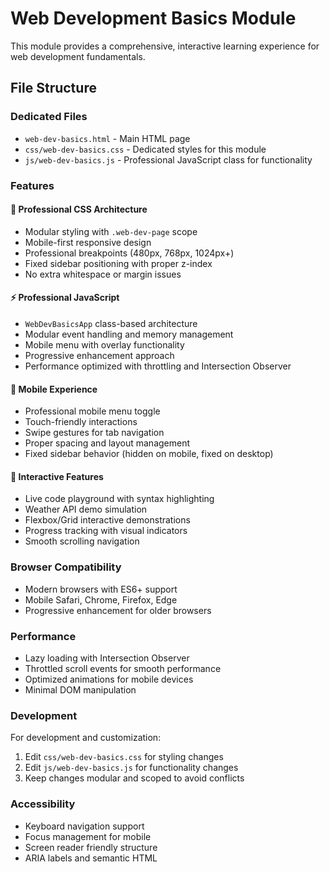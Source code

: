 # Web Development Basics Module

This module provides a comprehensive, interactive learning experience for web development fundamentals.

## File Structure

### Dedicated Files
- `web-dev-basics.html` - Main HTML page
- `css/web-dev-basics.css` - Dedicated styles for this module
- `js/web-dev-basics.js` - Professional JavaScript class for functionality

### Features

#### 🎨 Professional CSS Architecture
- Modular styling with `.web-dev-page` scope
- Mobile-first responsive design
- Professional breakpoints (480px, 768px, 1024px+)
- Fixed sidebar positioning with proper z-index
- No extra whitespace or margin issues

#### ⚡ Professional JavaScript
- `WebDevBasicsApp` class-based architecture
- Modular event handling and memory management
- Mobile menu with overlay functionality
- Progressive enhancement approach
- Performance optimized with throttling and Intersection Observer

#### 📱 Mobile Experience
- Professional mobile menu toggle
- Touch-friendly interactions
- Swipe gestures for tab navigation
- Proper spacing and layout management
- Fixed sidebar behavior (hidden on mobile, fixed on desktop)

#### 🚀 Interactive Features
- Live code playground with syntax highlighting
- Weather API demo simulation
- Flexbox/Grid interactive demonstrations
- Progress tracking with visual indicators
- Smooth scrolling navigation

### Browser Compatibility
- Modern browsers with ES6+ support
- Mobile Safari, Chrome, Firefox, Edge
- Progressive enhancement for older browsers

### Performance
- Lazy loading with Intersection Observer
- Throttled scroll events for smooth performance
- Optimized animations for mobile devices
- Minimal DOM manipulation

### Development
For development and customization:
1. Edit `css/web-dev-basics.css` for styling changes
2. Edit `js/web-dev-basics.js` for functionality changes
3. Keep changes modular and scoped to avoid conflicts

### Accessibility
- Keyboard navigation support
- Focus management for mobile
- Screen reader friendly structure
- ARIA labels and semantic HTML
